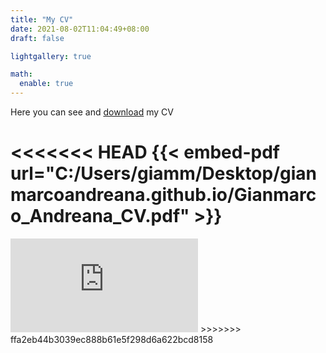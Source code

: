 ```yaml
---
title: "My CV"
date: 2021-08-02T11:04:49+08:00
draft: false

lightgallery: true

math:
  enable: true
---
```


Here you can see and [download](https://raw.githubusercontent.com/GianmarcoAndreana/gianmarcoandreana.github.io/main/Gianmarco_Andreana_CV.pdf) my CV

<<<<<<< HEAD
{{< embed-pdf url="C:/Users/giamm/Desktop/gianmarcoandreana.github.io/Gianmarco_Andreana_CV.pdf" >}}
=======

<embed src="https://github.com/GianmarcoAndreana/gianmarcoandreana.github.io/files/7741571/Gianmarco_Andreana_CV.pdf" type="application/pdf">
>>>>>>> ffa2eb44b3039ec888b61e5f298d6a622bcd8158
